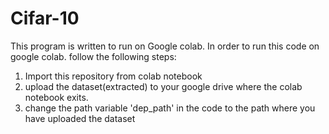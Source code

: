 # Cifar-10

This program is written to run on Google colab.
In order to run this code on google colab. follow the following steps:

1. Import this repository from colab notebook
2. upload the dataset(extracted) to your google drive where the colab notebook exits.
3. change the path variable 'dep_path' in the code to the path where you have uploaded the dataset

